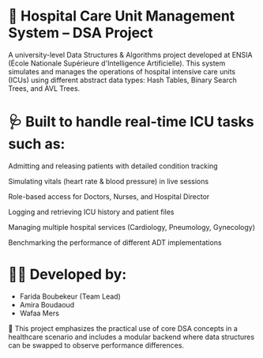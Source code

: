# 🏥 Hospital Care Unit Management System – DSA Project
A university-level Data Structures & Algorithms project developed at ENSIA (École Nationale Supérieure d'Intelligence Artificielle). This system simulates and manages the operations of hospital intensive care units (ICUs) using different abstract data types: Hash Tables, Binary Search Trees, and AVL Trees.

# 🩺 Built to handle real-time ICU tasks such as:

Admitting and releasing patients with detailed condition tracking

Simulating vitals (heart rate & blood pressure) in live sessions

Role-based access for Doctors, Nurses, and Hospital Director

Logging and retrieving ICU history and patient files

Managing multiple hospital services (Cardiology, Pneumology, Gynecology)

Benchmarking the performance of different ADT implementations

# 👩‍💻 Developed by:

- Farida Boubekeur (Team Lead)
- Amira Boudaoud
- Wafaa Mers

  
📘 This project emphasizes the practical use of core DSA concepts in a healthcare scenario and includes a modular backend where data structures can be swapped to observe performance differences.
